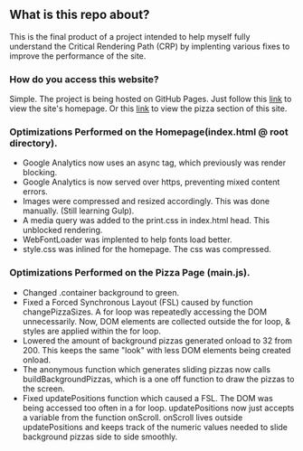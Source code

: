 ## What is this repo about?

This is the final product of a project intended to help myself fully understand the Critical Rendering Path (CRP) by implenting various fixes to improve the performance of the site.

### How do you access this website?

Simple. The project is being hosted on GitHub Pages. Just follow this [link](https://kwdevs.github.io/frontend-nanodegree-mobile-portfolio/) to view the site's homepage. Or this [link](https://kwdevs.github.io/frontend-nanodegree-mobile-portfolio/views/pizza.html) to view the pizza section of this site.

### Optimizations Performed on the Homepage(index.html @ root directory).

* Google Analytics now uses an async tag, which previously was render blocking.
* Google Analytics is now served over https, preventing mixed content errors.
* Images were compressed and resized accordingly. This was done manually. (Still learning Gulp).
* A media query was added to the print.css in index.html head. This unblocked rendering.
* WebFontLoader was implented to help fonts load better.
* style.css was inlined for the homepage.  The css was compressed.

### Optimizations Performed on the Pizza Page (main.js).

* Changed .container background to green.
* Fixed a Forced Synchronous Layout (FSL) caused by function changePizzaSizes. A for loop was repeatedly accessing the DOM unnecessarily. Now, DOM elements are collected outside the for loop, & styles are applied within the for loop.
* Lowered the amount of background pizzas generated onload to 32 from 200.  This keeps the same "look" with less DOM elements being created onload.
* The anonymous function which generates sliding pizzas now calls buildBackgroundPizzas, which is a one off function to draw the pizzas to the screen.
* Fixed updatePositions function which caused a FSL. The DOM was being accessed too often in a for loop. updatePositions now just accepts a variable from the function onScroll.  onScroll lives outside updatePositions and keeps track of the numeric values needed to slide background pizzas side to side smoothly.

